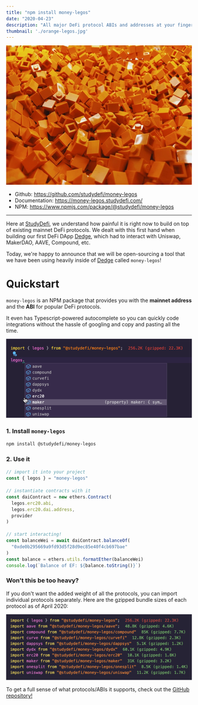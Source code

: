 ```yaml
---
title: "npm install money-legos"
date: "2020-04-23"
description: "All major DeFi protocol ABIs and addresses at your finger tips! With Typescript autocomplete!"
thumbnail: './orange-legos.jpg'
---
```


![orange legos](./orange-legos.jpg)

- Github: https://github.com/studydefi/money-legos
- Documentation: https://money-legos.studydefi.com/
- NPM: https://www.npmjs.com/package/@studydefi/money-legos

---

Here at [StudyDefi](https://studydefi.com), we understand how painful it is right now to build on top of existing mainnet DeFi protocols. We dealt with this first hand when building our first DeFi DApp [Dedge](https://dedge.exchange), which had to interact with Uniswap, MakerDAO, AAVE, Compound, etc.

Today, we're happy to announce that we will be open-sourcing a tool that we have been using heavily inside of [Dedge](https://dedge.exchange) called `money-legos`!

# Quickstart

`money-legos` is an NPM package that provides you with the **mainnet address** and the **ABI** for popular DeFi protocols.

It even has Typescript-powered autocomplete so you can quickly code integrations without the hassle of googling and copy and pasting all the time.

![Typescript autocomplete](./legos-autocomplete.gif)

### 1. Install `money-legos`

```bash
npm install @studydefi/money-legos
```

### 2. Use it

```javascript
// import it into your project
const { legos } = "money-legos"

// instantiate contracts with it
const daiContract = new ethers.Contract(
  legos.erc20.abi,
  legos.erc20.dai.address,
  provider
)

// start interacting!
const balanceWei = await daiContract.balanceOf(
  "0xde0b295669a9fd93d5f28d9ec85e40f4cb697bae"
)
const balance = ethers.utils.formatEther(balanceWei)
console.log(`Balance of EF: ${balance.toString()}`)
```

### Won't this be too heavy?

If you don't want the added weight of all the protocols, you can import individual protocols separately. Here are the gzipped bundle sizes of each protocol as of April 2020:

![bundle size](./weight.png)

To get a full sense of what protocols/ABIs it supports, check out the [GitHub repository!](http://github.com/studydefi/money-legos)
